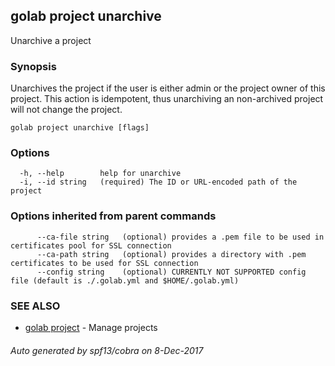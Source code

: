 ## golab project unarchive

Unarchive a project

### Synopsis


Unarchives the project if the user is either admin or the project owner of this project. This action is idempotent, thus unarchiving an non-archived project will not change the project.

```
golab project unarchive [flags]
```

### Options

```
  -h, --help        help for unarchive
  -i, --id string   (required) The ID or URL-encoded path of the project
```

### Options inherited from parent commands

```
      --ca-file string   (optional) provides a .pem file to be used in certificates pool for SSL connection
      --ca-path string   (optional) provides a directory with .pem certificates to be used for SSL connection
      --config string    (optional) CURRENTLY NOT SUPPORTED config file (default is ./.golab.yml and $HOME/.golab.yml)
```

### SEE ALSO
* [golab project](golab_project.md)	 - Manage projects

###### Auto generated by spf13/cobra on 8-Dec-2017
